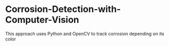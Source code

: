 # Corrosion-Detection-with-Computer-Vision
This approach uses Python and OpenCV to track corrosion depending on its color
